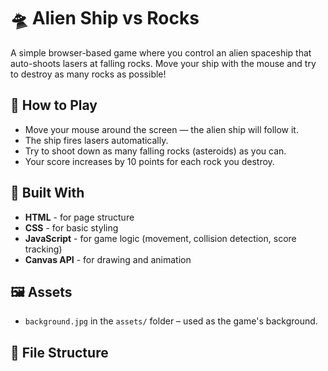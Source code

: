 # 🛸 Alien Ship vs Rocks

A simple browser-based game where you control an alien spaceship that auto-shoots lasers at falling rocks. Move your ship with the mouse and try to destroy as many rocks as possible!

## 🚀 How to Play

- Move your mouse around the screen — the alien ship will follow it.
- The ship fires lasers automatically.
- Try to shoot down as many falling rocks (asteroids) as you can.
- Your score increases by 10 points for each rock you destroy.

## 🧠 Built With

- **HTML** - for page structure
- **CSS** - for basic styling
- **JavaScript** - for game logic (movement, collision detection, score tracking)
- **Canvas API** - for drawing and animation

## 🖼️ Assets

- `background.jpg` in the `assets/` folder – used as the game's background.

## 📂 File Structure
